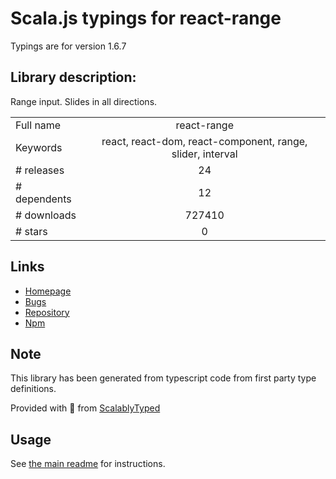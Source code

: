 
# Scala.js typings for react-range

Typings are for version 1.6.7

## Library description:
Range input. Slides in all directions.

|                    |                 |
| ------------------ | :-------------: |
| Full name          | react-range |
| Keywords           | react, react-dom, react-component, range, slider, interval |
| # releases         | 24 |
| # dependents       | 12 |
| # downloads        | 727410 |
| # stars            | 0 |

## Links
- [Homepage](https://github.com/tajo/react-range#readme)
- [Bugs](https://github.com/tajo/react-range/issues)
- [Repository](https://github.com/tajo/react-range)
- [Npm](https://www.npmjs.com/package/react-range)
    


## Note
This library has been generated from typescript code from first party type definitions.

Provided with :purple_heart: from [ScalablyTyped](https://github.com/oyvindberg/ScalablyTyped)

## Usage
See [the main readme](../../readme.md) for instructions.


